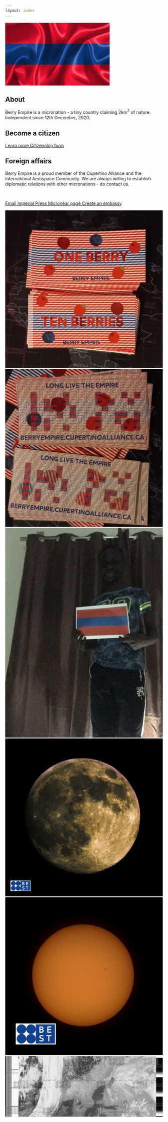 ```yaml
---
layout: index
---
```


<div class="indexgrid">
  <div>
    <img src="/images/flagwave.png" height="200" />
    <h2> About </h2>
    <p>Berry Empire is a micronation - a tiny country claiming 2km<sup>2</sup> of nature. Independent since 12th December, 2020.</p>
  </div>
  <div>
    <h2>Become a citizen</h2>
    <p><a class="thickbutton thick" href="/citizenship"> <span>Learn more</span> </a>
<a class="thickbutton thick" href="https://docs.google.com/forms/d/e/1FAIpQLSfkJTmNNMBZQjtnY1X0qukH5jc4miOadwbrQjsZ3HqjJVhTfQ/viewform?usp=sf_link"> <span>Citizenship form</span> </a></p>
  </div>
  <div>
    <h2>Foreign affairs</h2>
    <p>Berry Empire is a proud member of the Cupertino Alliance and the International Aerospace Community. We are always willing to establish diplomatic relations with other micronations - do contact us.</p>
    <br>
    <p>
    <a class="thickbutton thick" href="mailto:empire@duck.com"> <span>Email</span> </a>
    <a class="thickbutton thick" href="/press"> <span>Imperial Press</span> </a>
    <a class="thickbutton thick" target="_blank" href="https://micronear.cupertinoalliance.ca/micronation.html?m=RR"> <span>Micronear page</span> </a>
    <a class="thickbutton thick" href="/embassy/"> <span>Create an embassy</span> </a>
    </p>
  </div>
  <img src="/images/berrynotes_front.jpg" alt="Berry Empire notes - Berries" />
  </div>
  </div>
  <img src="/images/berrynotes_back.jpg" alt="Berry Empire notes - Berries" />
  </div>
  </div>
  <img src="/images/toubak.jpg" alt="Holding the Berry Empire flag" />
  </div>
  </div>
  <img src="/images/moon.jpg" alt="A picture of the moon taken by the Berry Empire Space & Telemetry team" />
  </div>
  </div>
  <img src="/images/sun.jpg" alt="A picture of the sun taken by the Berry Empire Space & Telemetry team" />
  </div>
    </div>
  <img src="/images/best_telemetry.png" alt="Satellite imagery received by the Berry Empire Space & Telemetry team" />
  </div>
 </div>
